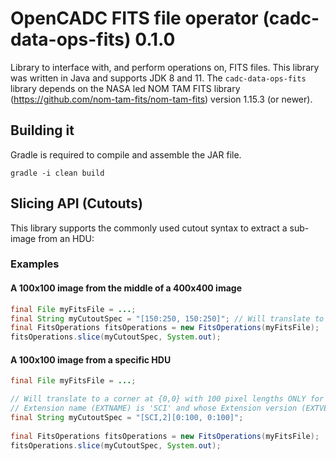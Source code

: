 # OpenCADC FITS file operator (cadc-data-ops-fits) 0.1.0

Library to interface with, and perform operations on, FITS files.  This library was written in Java and supports JDK 8 and 11.
The `cadc-data-ops-fits` library depends on the NASA led NOM TAM FITS library 
(https://github.com/nom-tam-fits/nom-tam-fits) version 1.15.3 (or newer).

## Building it
Gradle is required to compile and assemble the JAR file.

```
gradle -i clean build
```

## Slicing API (Cutouts)
This library supports the commonly used cutout syntax to extract a sub-image from an HDU:

### Examples

#### A 100x100 image from the middle of a 400x400 image

```java
final File myFitsFile = ...;
final String myCutoutSpec = "[150:250, 150:250]"; // Will translate to a corner at {150,150} with 100 pixel lengths
final FitsOperations fitsOperations = new FitsOperations(myFitsFile);
fitsOperations.slice(myCutoutSpec, System.out);
```

#### A 100x100 image from a specific HDU

```java
final File myFitsFile = ...;

// Will translate to a corner at {0,0} with 100 pixel lengths ONLY for an HDU whose
// Extension name (EXTNAME) is 'SCI' and whose Extension version (EXTVER) is 2.
final String myCutoutSpec = "[SCI,2][0:100, 0:100]";
 
final FitsOperations fitsOperations = new FitsOperations(myFitsFile);
fitsOperations.slice(myCutoutSpec, System.out);
```
